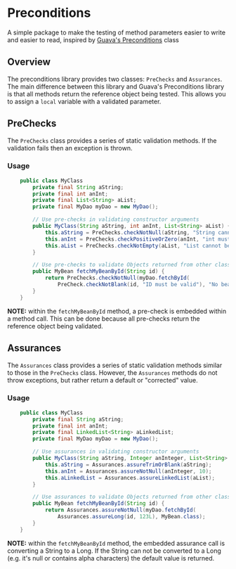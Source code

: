 # Preconditions #

A simple package to make the testing of method parameters easier to write and
easier to read, inspired by <a
href="http://guava-libraries.googlecode.com/svn-history/r13/trunk/javadoc/com/google/common/base/Preconditions.html">Guava's
Preconditions</a> class

## Overview ##

The preconditions library provides two classes: `PreChecks` and `Assurances`.
The main difference between this library and Guava's Preconditions library is that all methods return the reference object
being tested. This allows you to assign a `local` variable with a validated parameter.

## PreChecks ##

The `PreChecks` class provides a series of static validation methods. If the validation fails then an exception is thrown.

### Usage ###

```java
    public class MyClass
        private final String aString;
        private final int anInt;
        private final List<String> aList;
        private final MyDao myDao = new MyDao();

        // Use pre-checks in validating constructor arguments
        public MyClass(String aString, int anInt, List<String> aList) {
            this.aString = PreChecks.checkNotNull(aString, "String cannot be NULL");
            this.anInt = PreChecks.checkPositiveOrZero(anInt, "int must be positive or zero");
            this.aList = PreChecks.checkNotEmpty(aList, "List cannot be empty");
        }

        // Use pre-checks to validate Objects returned from other classes
        public MyBean fetchMyBeanById(String id) {
            return PreChecks.checkNotNull(myDao.fetchById(
                PreCheck.checkNotBlank(id, "ID must be valid"), "No bean found for ID = (%s)", id);
        }
    }
```

**NOTE:** within the `fetchMyBeanById` method, a pre-check is embedded within a method call. This can be done because all
pre-checks return the reference object being validated.

## Assurances ##

The `Assurances` class provides a series of static validation methods similar to those in the `PreChecks` class.
However, the `Assurances` methods do not throw exceptions, but rather return a default or "corrected" value.

### Usage ###

```java
    public class MyClass
        private final String aString;
        private final int anInt;
        private final LinkedList<String> aLinkedList;
        private final MyDao myDao = new MyDao();

        // Use assurances in validating constructor arguments
        public MyClass(String aString, Integer anInteger, List<String> aList) {
            this.aString = Assurances.assureTrimOrBlank(aString);
            this.anInt = Assurances.assureNotNull(anInteger, 10);
            this.aLinkedList = Assurances.assureLinkedList(aList);
        }

        // Use assurances to validate Objects returned from other classes
        public MyBean fetchMyBeanById(String id) {
            return Assurances.assureNotNull(myDao.fetchById(
                Assurances.assureLong(id, 123L), MyBean.class);
        }
    }
```

**NOTE:** within the `fetchMyBeanById` method, the embedded assurance call is converting a String to a Long.
If the String can not be converted to a Long (e.g. it's null or contains alpha characters) the default value is returned.


